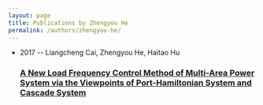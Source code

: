 ```yaml
---
layout: page
title: Publications by Zhengyou He
permalink: /authors/zhengyou-he/
---
```


<ul class="post-list">
<li><span class='post-meta'>2017 -- Liangcheng Cai, Zhengyou He, Haitao Hu</span><h3><a class='post-link' href='../../a-new-load-frequency-control-method-of-multi-area-power-system-via-the-viewpoints-of-port-hamiltonian-system-and-cascade-system'>A New Load Frequency Control Method of Multi-Area Power System via the Viewpoints of Port-Hamiltonian System and Cascade System</a></h3></li>

</ul>
